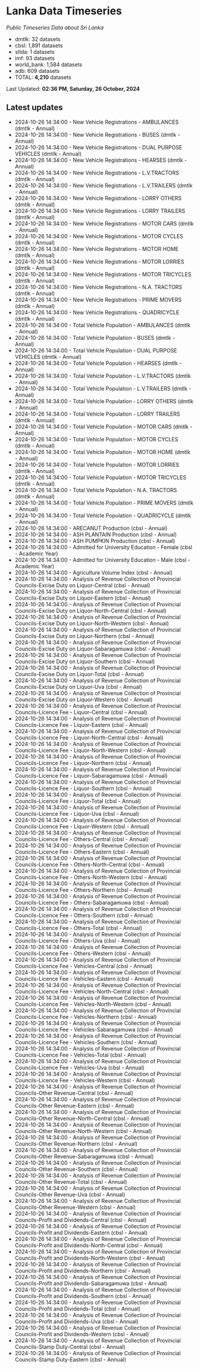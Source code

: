 # Lanka Data Timeseries
*Public Timeseries Data about Sri Lanka*

* dmtlk: 32 datasets
* cbsl: 1,891 datasets
* sltda: 1 datasets
* imf: 93 datasets
* world_bank: 1,584 datasets
* adb: 609 datasets
* TOTAL: **4,210** datasets

Last Updated: **02:36 PM, Saturday, 26 October, 2024**

## Latest updates

* 2024-10-26 14:34:00 - New Vehicle Registrations - AMBULANCES (dmtlk - Annual)
* 2024-10-26 14:34:00 - New Vehicle Registrations - BUSES (dmtlk - Annual)
* 2024-10-26 14:34:00 - New Vehicle Registrations - DUAL PURPOSE VEHICLES (dmtlk - Annual)
* 2024-10-26 14:34:00 - New Vehicle Registrations - HEARSES (dmtlk - Annual)
* 2024-10-26 14:34:00 - New Vehicle Registrations - L.V.TRACTORS (dmtlk - Annual)
* 2024-10-26 14:34:00 - New Vehicle Registrations - L.V.TRAILERS (dmtlk - Annual)
* 2024-10-26 14:34:00 - New Vehicle Registrations - LORRY OTHERS (dmtlk - Annual)
* 2024-10-26 14:34:00 - New Vehicle Registrations - LORRY TRAILERS (dmtlk - Annual)
* 2024-10-26 14:34:00 - New Vehicle Registrations - MOTOR CARS (dmtlk - Annual)
* 2024-10-26 14:34:00 - New Vehicle Registrations - MOTOR CYCLES (dmtlk - Annual)
* 2024-10-26 14:34:00 - New Vehicle Registrations - MOTOR HOME (dmtlk - Annual)
* 2024-10-26 14:34:00 - New Vehicle Registrations - MOTOR LORRIES (dmtlk - Annual)
* 2024-10-26 14:34:00 - New Vehicle Registrations - MOTOR TRICYCLES (dmtlk - Annual)
* 2024-10-26 14:34:00 - New Vehicle Registrations - N.A. TRACTORS (dmtlk - Annual)
* 2024-10-26 14:34:00 - New Vehicle Registrations - PRIME MOVERS (dmtlk - Annual)
* 2024-10-26 14:34:00 - New Vehicle Registrations - QUADRICYCLE (dmtlk - Annual)
* 2024-10-26 14:34:00 - Total Vehicle Population - AMBULANCES (dmtlk - Annual)
* 2024-10-26 14:34:00 - Total Vehicle Population - BUSES (dmtlk - Annual)
* 2024-10-26 14:34:00 - Total Vehicle Population - DUAL PURPOSE VEHICLES (dmtlk - Annual)
* 2024-10-26 14:34:00 - Total Vehicle Population - HEARSES (dmtlk - Annual)
* 2024-10-26 14:34:00 - Total Vehicle Population - L.V.TRACTORS (dmtlk - Annual)
* 2024-10-26 14:34:00 - Total Vehicle Population - L.V.TRAILERS (dmtlk - Annual)
* 2024-10-26 14:34:00 - Total Vehicle Population - LORRY OTHERS (dmtlk - Annual)
* 2024-10-26 14:34:00 - Total Vehicle Population - LORRY TRAILERS (dmtlk - Annual)
* 2024-10-26 14:34:00 - Total Vehicle Population - MOTOR CARS (dmtlk - Annual)
* 2024-10-26 14:34:00 - Total Vehicle Population - MOTOR CYCLES (dmtlk - Annual)
* 2024-10-26 14:34:00 - Total Vehicle Population - MOTOR HOME (dmtlk - Annual)
* 2024-10-26 14:34:00 - Total Vehicle Population - MOTOR LORRIES (dmtlk - Annual)
* 2024-10-26 14:34:00 - Total Vehicle Population - MOTOR TRICYCLES (dmtlk - Annual)
* 2024-10-26 14:34:00 - Total Vehicle Population - N.A. TRACTORS (dmtlk - Annual)
* 2024-10-26 14:34:00 - Total Vehicle Population - PRIME MOVERS (dmtlk - Annual)
* 2024-10-26 14:34:00 - Total Vehicle Population - QUADRICYCLE (dmtlk - Annual)
* 2024-10-26 14:34:00 - ARECANUT Production (cbsl - Annual)
* 2024-10-26 14:34:00 - ASH PLANTAIN Production (cbsl - Annual)
* 2024-10-26 14:34:00 - ASH PUMPKIN Production (cbsl - Annual)
* 2024-10-26 14:34:00 - Admitted for University Education - Female (cbsl - Academic Year)
* 2024-10-26 14:34:00 - Admitted for University Education - Male (cbsl - Academic Year)
* 2024-10-26 14:34:00 - Agriculture Volume Index (cbsl - Annual)
* 2024-10-26 14:34:00 - Analysis of Revenue Collection of Provincial Councils-Excise Duty on Liquor-Central (cbsl - Annual)
* 2024-10-26 14:34:00 - Analysis of Revenue Collection of Provincial Councils-Excise Duty on Liquor-Eastern (cbsl - Annual)
* 2024-10-26 14:34:00 - Analysis of Revenue Collection of Provincial Councils-Excise Duty on Liquor-North-Central (cbsl - Annual)
* 2024-10-26 14:34:00 - Analysis of Revenue Collection of Provincial Councils-Excise Duty on Liquor-North-Western (cbsl - Annual)
* 2024-10-26 14:34:00 - Analysis of Revenue Collection of Provincial Councils-Excise Duty on Liquor-Northern (cbsl - Annual)
* 2024-10-26 14:34:00 - Analysis of Revenue Collection of Provincial Councils-Excise Duty on Liquor-Sabaragamuwa (cbsl - Annual)
* 2024-10-26 14:34:00 - Analysis of Revenue Collection of Provincial Councils-Excise Duty on Liquor-Southern (cbsl - Annual)
* 2024-10-26 14:34:00 - Analysis of Revenue Collection of Provincial Councils-Excise Duty on Liquor-Total (cbsl - Annual)
* 2024-10-26 14:34:00 - Analysis of Revenue Collection of Provincial Councils-Excise Duty on Liquor-Uva (cbsl - Annual)
* 2024-10-26 14:34:00 - Analysis of Revenue Collection of Provincial Councils-Excise Duty on Liquor-Western (cbsl - Annual)
* 2024-10-26 14:34:00 - Analysis of Revenue Collection of Provincial Councils-Licence Fee - Liquor-Central (cbsl - Annual)
* 2024-10-26 14:34:00 - Analysis of Revenue Collection of Provincial Councils-Licence Fee - Liquor-Eastern (cbsl - Annual)
* 2024-10-26 14:34:00 - Analysis of Revenue Collection of Provincial Councils-Licence Fee - Liquor-North-Central (cbsl - Annual)
* 2024-10-26 14:34:00 - Analysis of Revenue Collection of Provincial Councils-Licence Fee - Liquor-North-Western (cbsl - Annual)
* 2024-10-26 14:34:00 - Analysis of Revenue Collection of Provincial Councils-Licence Fee - Liquor-Northern (cbsl - Annual)
* 2024-10-26 14:34:00 - Analysis of Revenue Collection of Provincial Councils-Licence Fee - Liquor-Sabaragamuwa (cbsl - Annual)
* 2024-10-26 14:34:00 - Analysis of Revenue Collection of Provincial Councils-Licence Fee - Liquor-Southern (cbsl - Annual)
* 2024-10-26 14:34:00 - Analysis of Revenue Collection of Provincial Councils-Licence Fee - Liquor-Total (cbsl - Annual)
* 2024-10-26 14:34:00 - Analysis of Revenue Collection of Provincial Councils-Licence Fee - Liquor-Uva (cbsl - Annual)
* 2024-10-26 14:34:00 - Analysis of Revenue Collection of Provincial Councils-Licence Fee - Liquor-Western (cbsl - Annual)
* 2024-10-26 14:34:00 - Analysis of Revenue Collection of Provincial Councils-Licence Fee - Others-Central (cbsl - Annual)
* 2024-10-26 14:34:00 - Analysis of Revenue Collection of Provincial Councils-Licence Fee - Others-Eastern (cbsl - Annual)
* 2024-10-26 14:34:00 - Analysis of Revenue Collection of Provincial Councils-Licence Fee - Others-North-Central (cbsl - Annual)
* 2024-10-26 14:34:00 - Analysis of Revenue Collection of Provincial Councils-Licence Fee - Others-North-Western (cbsl - Annual)
* 2024-10-26 14:34:00 - Analysis of Revenue Collection of Provincial Councils-Licence Fee - Others-Northern (cbsl - Annual)
* 2024-10-26 14:34:00 - Analysis of Revenue Collection of Provincial Councils-Licence Fee - Others-Sabaragamuwa (cbsl - Annual)
* 2024-10-26 14:34:00 - Analysis of Revenue Collection of Provincial Councils-Licence Fee - Others-Southern (cbsl - Annual)
* 2024-10-26 14:34:00 - Analysis of Revenue Collection of Provincial Councils-Licence Fee - Others-Total (cbsl - Annual)
* 2024-10-26 14:34:00 - Analysis of Revenue Collection of Provincial Councils-Licence Fee - Others-Uva (cbsl - Annual)
* 2024-10-26 14:34:00 - Analysis of Revenue Collection of Provincial Councils-Licence Fee - Others-Western (cbsl - Annual)
* 2024-10-26 14:34:00 - Analysis of Revenue Collection of Provincial Councils-Licence Fee - Vehicles-Central (cbsl - Annual)
* 2024-10-26 14:34:00 - Analysis of Revenue Collection of Provincial Councils-Licence Fee - Vehicles-Eastern (cbsl - Annual)
* 2024-10-26 14:34:00 - Analysis of Revenue Collection of Provincial Councils-Licence Fee - Vehicles-North-Central (cbsl - Annual)
* 2024-10-26 14:34:00 - Analysis of Revenue Collection of Provincial Councils-Licence Fee - Vehicles-North-Western (cbsl - Annual)
* 2024-10-26 14:34:00 - Analysis of Revenue Collection of Provincial Councils-Licence Fee - Vehicles-Northern (cbsl - Annual)
* 2024-10-26 14:34:00 - Analysis of Revenue Collection of Provincial Councils-Licence Fee - Vehicles-Sabaragamuwa (cbsl - Annual)
* 2024-10-26 14:34:00 - Analysis of Revenue Collection of Provincial Councils-Licence Fee - Vehicles-Southern (cbsl - Annual)
* 2024-10-26 14:34:00 - Analysis of Revenue Collection of Provincial Councils-Licence Fee - Vehicles-Total (cbsl - Annual)
* 2024-10-26 14:34:00 - Analysis of Revenue Collection of Provincial Councils-Licence Fee - Vehicles-Uva (cbsl - Annual)
* 2024-10-26 14:34:00 - Analysis of Revenue Collection of Provincial Councils-Licence Fee - Vehicles-Western (cbsl - Annual)
* 2024-10-26 14:34:00 - Analysis of Revenue Collection of Provincial Councils-Other Revenue-Central (cbsl - Annual)
* 2024-10-26 14:34:00 - Analysis of Revenue Collection of Provincial Councils-Other Revenue-Eastern (cbsl - Annual)
* 2024-10-26 14:34:00 - Analysis of Revenue Collection of Provincial Councils-Other Revenue-North-Central (cbsl - Annual)
* 2024-10-26 14:34:00 - Analysis of Revenue Collection of Provincial Councils-Other Revenue-North-Western (cbsl - Annual)
* 2024-10-26 14:34:00 - Analysis of Revenue Collection of Provincial Councils-Other Revenue-Northern (cbsl - Annual)
* 2024-10-26 14:34:00 - Analysis of Revenue Collection of Provincial Councils-Other Revenue-Sabaragamuwa (cbsl - Annual)
* 2024-10-26 14:34:00 - Analysis of Revenue Collection of Provincial Councils-Other Revenue-Southern (cbsl - Annual)
* 2024-10-26 14:34:00 - Analysis of Revenue Collection of Provincial Councils-Other Revenue-Total (cbsl - Annual)
* 2024-10-26 14:34:00 - Analysis of Revenue Collection of Provincial Councils-Other Revenue-Uva (cbsl - Annual)
* 2024-10-26 14:34:00 - Analysis of Revenue Collection of Provincial Councils-Other Revenue-Western (cbsl - Annual)
* 2024-10-26 14:34:00 - Analysis of Revenue Collection of Provincial Councils-Profit and Dividends-Central (cbsl - Annual)
* 2024-10-26 14:34:00 - Analysis of Revenue Collection of Provincial Councils-Profit and Dividends-Eastern (cbsl - Annual)
* 2024-10-26 14:34:00 - Analysis of Revenue Collection of Provincial Councils-Profit and Dividends-North-Central (cbsl - Annual)
* 2024-10-26 14:34:00 - Analysis of Revenue Collection of Provincial Councils-Profit and Dividends-North-Western (cbsl - Annual)
* 2024-10-26 14:34:00 - Analysis of Revenue Collection of Provincial Councils-Profit and Dividends-Northern (cbsl - Annual)
* 2024-10-26 14:34:00 - Analysis of Revenue Collection of Provincial Councils-Profit and Dividends-Sabaragamuwa (cbsl - Annual)
* 2024-10-26 14:34:00 - Analysis of Revenue Collection of Provincial Councils-Profit and Dividends-Southern (cbsl - Annual)
* 2024-10-26 14:34:00 - Analysis of Revenue Collection of Provincial Councils-Profit and Dividends-Total (cbsl - Annual)
* 2024-10-26 14:34:00 - Analysis of Revenue Collection of Provincial Councils-Profit and Dividends-Uva (cbsl - Annual)
* 2024-10-26 14:34:00 - Analysis of Revenue Collection of Provincial Councils-Profit and Dividends-Western (cbsl - Annual)
* 2024-10-26 14:34:00 - Analysis of Revenue Collection of Provincial Councils-Stamp Duty-Central (cbsl - Annual)
* 2024-10-26 14:34:00 - Analysis of Revenue Collection of Provincial Councils-Stamp Duty-Eastern (cbsl - Annual)